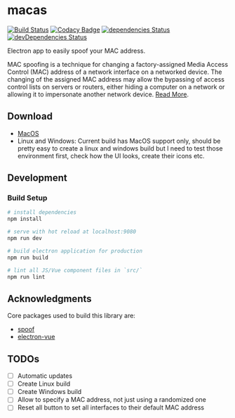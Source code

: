 # macas

[![Build Status](https://travis-ci.com/ndelvalle/macas.svg?branch=master)](https://travis-ci.com/ndelvalle/macas)
[![Codacy Badge](https://api.codacy.com/project/badge/Grade/46f938260d504732ad37a553f2b02f1e)](https://www.codacy.com/manual/ndelvalle/macas?utm_source=github.com&utm_medium=referral&utm_content=ndelvalle/macas&utm_campaign=Badge_Grade)
[![dependencies Status](https://david-dm.org/ndelvalle/macas/status.svg)](https://david-dm.org/ndelvalle/macas)
[![devDependencies Status](https://david-dm.org/ndelvalle/macas/dev-status.svg)](https://david-dm.org/ndelvalle/macas?type=dev)

Electron app to easily spoof your MAC address.

MAC spoofing is a technique for changing a factory-assigned Media Access Control (MAC) address of a network interface on a networked device.
The changing of the assigned MAC address may allow the bypassing of access control lists on servers or routers, either hiding a computer on a network or allowing it to impersonate another network device. [Read More](https://en.wikipedia.org/wiki/MAC_spoofing).

## Download

- [MacOS](https://github.com/ndelvalle/macas/releases)
- Linux and Windows: Current build has MacOS support only, should be pretty easy to create a linux and windows build but I need to test those environment first, check how the UI looks, create their icons etc.

## Development

### Build Setup

```bash
# install dependencies
npm install

# serve with hot reload at localhost:9080
npm run dev

# build electron application for production
npm run build

# lint all JS/Vue component files in `src/`
npm run lint

```

## Acknowledgments

Core packages used to build this library are:

- [spoof](https://github.com/feross/spoof)
- [electron-vue](https://github.com/SimulatedGREG/electron-vue)

## TODOs

- [ ] Automatic updates
- [ ] Create Linux build
- [ ] Create Windows build
- [ ] Allow to specify a MAC address, not just using a randomized one
- [ ] Reset all button to set all interfaces to their default MAC address
